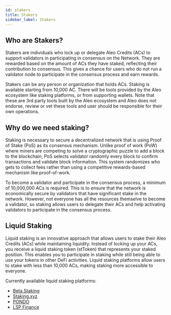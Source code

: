 ```yaml
---
id: stakers 
title: Stakers
sidebar_label: Stakers
---
```

## Who are Stakers?

Stakers are individuals who lock up or delegate Aleo Credits (ACs) to support validators in participating in consensus on the Network. They are rewarded based on the amount of ACs they have staked, reflecting their contribution to consensus. This gives a chance for users who do not run a validator node to participate in the consensus process and earn rewards.

Stakers can be any person or organization that holds ACs. Staking is available starting from 10,000 AC. There will be tools provided by the Aleo ecosystem like staking platforms, or from supporting wallets. Note that these are 3rd party tools built by the Aleo ecosystem and Aleo does not endorse, review or vet these tools and user should be responsible for their own operations.

## Why do we need staking?

Staking is necessary to secure a decentralized network that is using Proof of Stake (PoS) as its consensus mechanism. Unlike proof of work (PoW) where miners are competing to solve a cryptographic puzzle to add a block to the blockchain, PoS selects validator randomly every block to confirm transactions and validate block information. This system randomizes who gets to collect fees rather than using a competitive rewards-based mechanism like proof-of-work.

To become a validator and participate in the consensus process, a minimum of 10,000,000 ACs is required. This is to ensure that the network is economically secure by validators that have significant stake in the network. However, not everyone has all the resources themselve to become a validator, so staking allows users to delegate their ACs and help activating validators to participate in the consensus process.

## Liquid Staking

Liquid staking is an innovative approach that allows users to stake their Aleo Credits (ACs) while maintaining liquidity. Instead of locking up your ACs, you receive a liquid staking token (stToken) that represents your staked position. This enables you to participate in staking while still being able to use your tokens in other DeFi activities. Liquid staking platforms allow users to stake with less than 10,000 ACs, making staking more accessible to everyone.

Currently available liquid staking platforms:
- [Beta Staking](https://betastaking.com/)
- [Staking.xyz](https://www.staking.xyz/)
- [PONDO](https://www.pondo.xyz/)
- [LSP Finance](https://www.lsp.finance/)